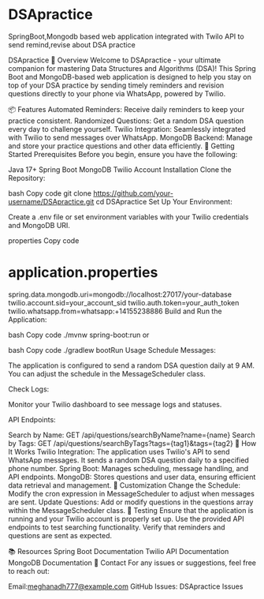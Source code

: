 # DSApractice
SpringBoot,Mongodb based web application integrated with Twilo API to send remind,revise about DSA practice

DSApractice
🚀 Overview
Welcome to DSApractice - your ultimate companion for mastering Data Structures and Algorithms (DSA)! This Spring Boot and MongoDB-based web application is designed to help you stay on top of your DSA practice by sending timely reminders and revision questions directly to your phone via WhatsApp, powered by Twilio.

📦 Features
Automated Reminders: Receive daily reminders to keep your practice consistent.
Randomized Questions: Get a random DSA question every day to challenge yourself.
Twilio Integration: Seamlessly integrated with Twilio to send messages over WhatsApp.
MongoDB Backend: Manage and store your practice questions and other data efficiently.
🔧 Getting Started
Prerequisites
Before you begin, ensure you have the following:

Java 17+
Spring Boot
MongoDB
Twilio Account
Installation
Clone the Repository:

bash
Copy code
git clone https://github.com/your-username/DSApractice.git
cd DSApractice
Set Up Your Environment:

Create a .env file or set environment variables with your Twilio credentials and MongoDB URI.

properties
Copy code
# application.properties
spring.data.mongodb.uri=mongodb://localhost:27017/your-database
twilio.account.sid=your_account_sid
twilio.auth.token=your_auth_token
twilio.whatsapp.from=whatsapp:+14155238886
Build and Run the Application:

bash
Copy code
./mvnw spring-boot:run
or

bash
Copy code
./gradlew bootRun
Usage
Schedule Messages:

The application is configured to send a random DSA question daily at 9 AM. You can adjust the schedule in the MessageScheduler class.

Check Logs:

Monitor your Twilio dashboard to see message logs and statuses.

API Endpoints:

Search by Name: GET /api/questions/searchByName?name={name}
Search by Tags: GET /api/questions/searchByTags?tags={tag1}&tags={tag2}
📄 How It Works
Twilio Integration: The application uses Twilio's API to send WhatsApp messages. It sends a random DSA question daily to a specified phone number.
Spring Boot: Manages scheduling, message handling, and API endpoints.
MongoDB: Stores questions and user data, ensuring efficient data retrieval and management.
🔧 Customization
Change the Schedule: Modify the cron expression in MessageScheduler to adjust when messages are sent.
Update Questions: Add or modify questions in the questions array within the MessageScheduler class.
🧪 Testing
Ensure that the application is running and your Twilio account is properly set up. Use the provided API endpoints to test searching functionality. Verify that reminders and questions are sent as expected.

📚 Resources
Spring Boot Documentation
Twilio API Documentation
MongoDB Documentation
📧 Contact
For any issues or suggestions, feel free to reach out:

Email:meghanadh777@example.com
GitHub Issues: DSApractice Issues
